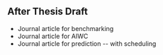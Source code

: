 
After Thesis Draft
------------------

*   Journal article for benchmarking
*   Journal article for AIWC
*   Journal article for prediction -- with scheduling

